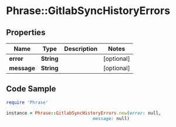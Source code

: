 # Phrase::GitlabSyncHistoryErrors

## Properties

Name | Type | Description | Notes
------------ | ------------- | ------------- | -------------
**error** | **String** |  | [optional] 
**message** | **String** |  | [optional] 

## Code Sample

```ruby
require 'Phrase'

instance = Phrase::GitlabSyncHistoryErrors.new(error: null,
                                 message: null)
```



